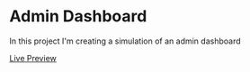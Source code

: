 # Admin Dashboard
 In this project I'm creating a simulation of an admin dashboard
 
 <a href="https://diogopdev.github.io/Admin-Dashboard/">Live Preview</a>
